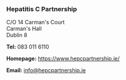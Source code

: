 ###  Hepatitis C Partnership

C/O 14 Carman's Court  
Carman's Hall  
Dublin 8

**Tel:** 083 011 6110

**Homepage:** [ https://www.hepcpartnership.ie/
](https://www.hepcpartnership.ie/)

**Email:** [ info@hepcpartnership.ie ](mailto:info@hepcpartnership.ie)
